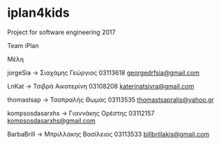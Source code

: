 # iplan4kids
Project for software engineering 2017

Team iPlan

Μέλη

jorgeSia -> Σιαχάμης Γεώργιος 03113618 georgedrfsia@gmail.com

LnKat    -> Τσιβρά Αικατερίνη 03108208 katerinatsivra@gmail.com

thomastsap -> Τσαπραλής Θωμάς 03113535 thomastsapralis@yahoo.gr

kompsosdasarxhs -> Γιαννάκης Ορέστης 03112157 kompsosdasarxhs@gmail.com

BarbaBrill -> Μπριλλάκης Βασίλειος 03113533 billbrillakis@gmail.com
